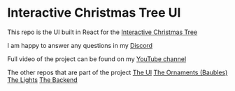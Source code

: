 # Interactive Christmas Tree UI

This repo is the UI built in React for the [Interactive Christmas Tree](https://interactive-christmas-tree.com)

I am happy to answer any questions in my [Discord](https://discord.com/invite/xdJpf4dZF7)

Full video of the project can be found on my [YouTube channel](https://youtube.com/@ollieq)

The other repos that are part of the project
[The UI](https://github.com/OlliePugh/online-christmas-tree-ui)
[The Ornaments (Baubles)](https://github.com/OlliePugh/internet-bauble)
[The Lights](https://github.com/OlliePugh/internet-christmas-lights)
[The Backend](https://github.com/OlliePugh/online-christmas-tree-infra)
